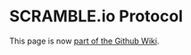 
SCRAMBLE.io Protocol
======

This page is now [part of the Github Wiki](https://github.com/dcposch/scramble/wiki/Scramble-Protocol).

